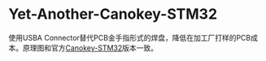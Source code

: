 # Yet-Another-Canokey-STM32
使用USBA Connector替代PCB金手指形式的焊盘，降低在加工厂打样的PCB成本。原理图和官方[Canokey-STM32](https://github.com/canokeys/canokey-stm32)版本一致。
